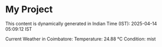 # My Project

This content is dynamically generated in Indian Time (IST): 2025-04-14 05:09:12 IST


Current Weather in Coimbatore:
Temperature: 24.88 °C
Condition: mist
